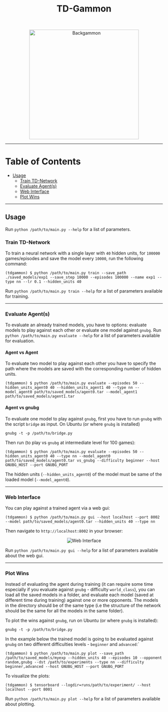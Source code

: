 
<h1 align="center">TD-Gammon</h1> <br>
<p align="center">
   <img alt="Backgammon" title="Backgammon" src="logo.png" width="350">
</p>

---
# Table of Contents
- [Usage](#usage)
    - [Train TD-Network](#train-td-network)
    - [Evaluate Agent(s)](#evaluate-agents)
    - [Web Interface](#web-interface)
    - [Plot Wins](#plot-wins)

---
## Usage
Run `python /path/to/main.py --help` for a list of parameters.

### Train TD-Network
To train a neural network with a single layer with `40` hidden units, for `100000` games/episodes and save the model every `10000`, run the following command:
```
(tdgammon) $ python /path/to/main.py train --save_path ./saved_models/exp1 --save_step 10000 --episodes 100000 --name exp1 --type nn --lr 0.1 --hidden_units 40
```
Run `python /path/to/main.py train --help` for a list of parameters available for training.

---
### Evaluate Agent(s)
To evaluate an already trained models, you have to options: evaluate models to play against each other or evaluate one model against `gnubg`.
Run `python /path/to/main.py evaluate --help` for a list of parameters available for evaluation.

#### Agent vs Agent
To evaluate two model to play against each other you have to specify the path where the models are saved with the corresponding number of hidden units.
```
(tdgammon) $ python /path/to/main.py evaluate --episodes 50 --hidden_units_agent0 40 --hidden_units_agent1 40 --type nn --model_agent0 path/to/saved_models/agent0.tar --model_agent1 path/to/saved_models/agent1.tar
```

#### Agent vs gnubg
To evaluate one model to play against `gnubg`, first you have to run `gnubg` with the script `bridge` as input.
On Ubuntu (or where `gnubg` is installed)
```
gnubg -t -p /path/to/bridge.py
```
Then run (to play vs `gnubg` at intermediate level for 100 games):
```
(tdgammon) $ python /path/to/main.py evaluate --episodes 50 --hidden_units_agent0 40 --type nn --model_agent0 path/to/saved_models/agent0.tar vs_gnubg --difficulty beginner --host GNUBG_HOST --port GNUBG_PORT
```
The hidden units (`--hidden_units_agent0`) of the model must be same of the loaded model (`--model_agent0`).

---
### Web Interface
You can play against a trained agent via a web gui:
```
(tdgammon) $ python /path/to/main.py gui --host localhost --port 8002 --model path/to/saved_models/agent0.tar --hidden_units 40 --type nn
```
Then navigate to `http://localhost:8002` in your browser:
<p align="center">
   <img alt="Web Interface" title="Web Interface" src="gui_example.png">
</p>

Run `python /path/to/main.py gui --help` for a list of parameters available about the web gui.

---
### Plot Wins
Instead of evaluating the agent during training (it can require some time especially if you evaluate against `gnubg` - difficulty `world_class`), you can load all the saved models in a folder, and evaluate each model (saved at different time during training) against one or more opponents.
The models in the directory should be of the same type (i.e the structure of the network should be the same for all the models in the same folder).

To plot the wins against `gnubg`, run on Ubuntu (or where `gnubg` is installed):
```
gnubg -t -p /path/to/bridge.py
```
In the example below the trained model is going to be evaluated against `gnubg` on two different difficulties levels - `beginner` and `advanced`:`
```
(tdgammon) $ python /path/to/main.py plot --save_path /path/to/saved_models/myexp --hidden_units 40 --episodes 10 --opponent random,gnubg --dst /path/to/experiments --type nn --difficulty beginner,advanced --host GNUBG_HOST --port GNUBG_PORT
```
To visualize the plots:
```
(tdgammon) $ tensorboard --logdir=runs/path/to/experiment/ --host localhost --port 8001
```
Run `python /path/to/main.py plot --help` for a list of parameters available about plotting.
